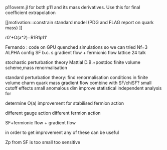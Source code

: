 p11overm.jl for both p11 and its mass derivatives. Use this for final coefficient extrapolation











[[motivation:::constrain standard model (PDG and FLAG report on quark mass) ]]

r0'+O(a^2)=R1R1p11'

Fernando : code on GPU
quenched simulations   so we can tried Nf=3 ALPHA config 
SF b.c. s
gradient flow + fermionic flow
lattice 24 talk


stochastic perturbation theory
Mattial D.B.+postdoc
finite volume scheme,mass renormalisation

standard perturbation theory: find renormalisation conditions
in finite volume
charm quark mass
gradient flow
combine with SF/chiSF?
small cutoff effects
small anomalous dim
improve statistical
independent analysis for 

determine O(a) improvement for stabilised fermion action 

different gauge action
different fermion action

SF+fermionic flow + gradient flow

in order to get improvement any of these can be useful





Zp from SF is too small too sensitive 

